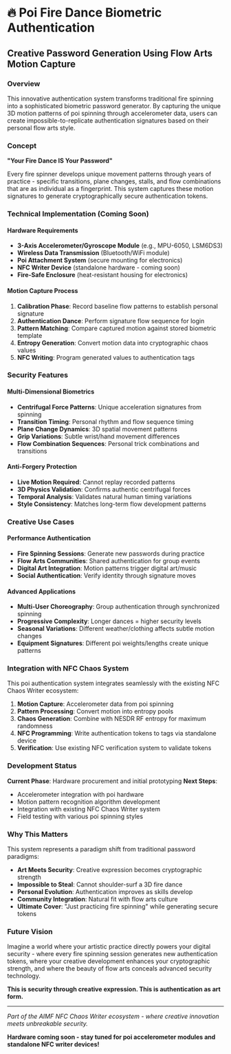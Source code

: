 # 🔥 Poi Fire Dance Biometric Authentication

## Creative Password Generation Using Flow Arts Motion Capture

### Overview
This innovative authentication system transforms traditional fire spinning into a sophisticated biometric password generator. By capturing the unique 3D motion patterns of poi spinning through accelerometer data, users can create impossible-to-replicate authentication signatures based on their personal flow arts style.

### Concept
**"Your Fire Dance IS Your Password"**

Every fire spinner develops unique movement patterns through years of practice - specific transitions, plane changes, stalls, and flow combinations that are as individual as a fingerprint. This system captures these motion signatures to generate cryptographically secure authentication tokens.

### Technical Implementation (Coming Soon)

#### Hardware Requirements
- **3-Axis Accelerometer/Gyroscope Module** (e.g., MPU-6050, LSM6DS3)
- **Wireless Data Transmission** (Bluetooth/WiFi module)
- **Poi Attachment System** (secure mounting for electronics)
- **NFC Writer Device** (standalone hardware - coming soon)
- **Fire-Safe Enclosure** (heat-resistant housing for electronics)

#### Motion Capture Process
1. **Calibration Phase**: Record baseline flow patterns to establish personal signature
2. **Authentication Dance**: Perform signature flow sequence for login
3. **Pattern Matching**: Compare captured motion against stored biometric template  
4. **Entropy Generation**: Convert motion data into cryptographic chaos values
5. **NFC Writing**: Program generated values to authentication tags

### Security Features

#### Multi-Dimensional Biometrics
- **Centrifugal Force Patterns**: Unique acceleration signatures from spinning
- **Transition Timing**: Personal rhythm and flow sequence timing
- **Plane Change Dynamics**: 3D spatial movement patterns
- **Grip Variations**: Subtle wrist/hand movement differences
- **Flow Combination Sequences**: Personal trick combinations and transitions

#### Anti-Forgery Protection
- **Live Motion Required**: Cannot replay recorded patterns
- **3D Physics Validation**: Confirms authentic centrifugal forces
- **Temporal Analysis**: Validates natural human timing variations
- **Style Consistency**: Matches long-term flow development patterns

### Creative Use Cases

#### Performance Authentication
- **Fire Spinning Sessions**: Generate new passwords during practice
- **Flow Arts Communities**: Shared authentication for group events
- **Digital Art Integration**: Motion patterns trigger digital art/music
- **Social Authentication**: Verify identity through signature moves

#### Advanced Applications
- **Multi-User Choreography**: Group authentication through synchronized spinning
- **Progressive Complexity**: Longer dances = higher security levels
- **Seasonal Variations**: Different weather/clothing affects subtle motion changes
- **Equipment Signatures**: Different poi weights/lengths create unique patterns

### Integration with NFC Chaos System

This poi authentication system integrates seamlessly with the existing NFC Chaos Writer ecosystem:

1. **Motion Capture**: Accelerometer data from poi spinning
2. **Pattern Processing**: Convert motion into entropy pools
3. **Chaos Generation**: Combine with NESDR RF entropy for maximum randomness
4. **NFC Programming**: Write authentication tokens to tags via standalone device
5. **Verification**: Use existing NFC verification system to validate tokens

### Development Status

**Current Phase**: Hardware procurement and initial prototyping
**Next Steps**: 
- Accelerometer integration with poi hardware
- Motion pattern recognition algorithm development
- Integration with existing NFC Chaos Writer system
- Field testing with various poi spinning styles

### Why This Matters

This system represents a paradigm shift from traditional password paradigms:
- **Art Meets Security**: Creative expression becomes cryptographic strength
- **Impossible to Steal**: Cannot shoulder-surf a 3D fire dance
- **Personal Evolution**: Authentication improves as skills develop
- **Community Integration**: Natural fit with flow arts culture
- **Ultimate Cover**: "Just practicing fire spinning" while generating secure tokens

### Future Vision

Imagine a world where your artistic practice directly powers your digital security - where every fire spinning session generates new authentication tokens, where your creative development enhances your cryptographic strength, and where the beauty of flow arts conceals advanced security technology.

**This is security through creative expression. This is authentication as art form.**

---

*Part of the AIMF NFC Chaos Writer ecosystem - where creative innovation meets unbreakable security.*

**Hardware coming soon - stay tuned for poi accelerometer modules and standalone NFC writer devices!**
